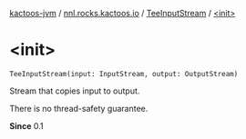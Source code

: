 [kactoos-jvm](../../index.md) / [nnl.rocks.kactoos.io](../index.md) / [TeeInputStream](index.md) / [&lt;init&gt;](.)

# &lt;init&gt;

`TeeInputStream(input: InputStream, output: OutputStream)`

Stream that copies input to output.

There is no thread-safety guarantee.

**Since**
0.1


